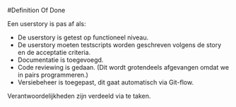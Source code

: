 #Definition Of Done

Een userstory is pas af als:

- De userstory is getest op functioneel niveau.
- De userstory moeten testscripts worden geschreven volgens de story en de acceptatie criteria.
- Documentatie is toegevoegd.
- Code reviewing is gedaan. (Dit wordt grotendeels afgevangen omdat we in pairs programmeren.)
- Versiebeheer is toegepast, dit gaat automatisch via Git-flow.

Verantwoordelijkheden zijn verdeeld via te taken.